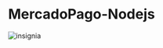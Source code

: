 # MercadoPago-Nodejs

![insignia](https://user-images.githubusercontent.com/57331052/216398973-2ee5c99e-7f5b-45d8-975b-a9284f7bc68f.svg)
